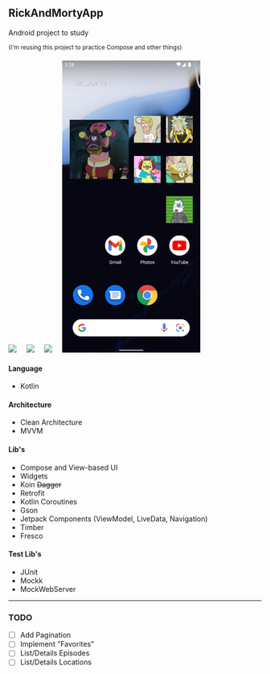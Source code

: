 ## RickAndMortyApp

Android project to study

<sup> (I'm reusing this project to practice Compose and other things) </sup>

  <img src="https://raw.githubusercontent.com/vitorOta/RickAndMortyApp/master/screenshot1.png" width="275"> &nbsp;&nbsp;&nbsp; <img src="https://raw.githubusercontent.com/vitorOta/RickAndMortyApp/master/screenshot2.png" width="275"> &nbsp;&nbsp;&nbsp; <img src="https://raw.githubusercontent.com/vitorOta/RickAndMortyApp/master/screenshot3.png" width="275"> &nbsp;&nbsp;&nbsp; <img src="https://raw.githubusercontent.com/vitorOta/RickAndMortyApp/master/widget.png" width="275">

#### Language
 - Kotlin
 
#### Architecture
- Clean Architecture
- MVVM

#### Lib's
- Compose and View-based UI
- Widgets
- Koin ~~Dagger~~
- Retrofit
- Kotlin Coroutines
- Gson
- Jetpack Components (ViewModel, LiveData, Navigation)
- Timber
- Fresco

#### Test Lib's
- JUnit
- Mockk
- MockWebServer


<hr/>

### TODO
- [ ] Add Pagination
- [ ] Implement "Favorites"
- [ ] List/Details Episodes
- [ ] List/Details Locations
